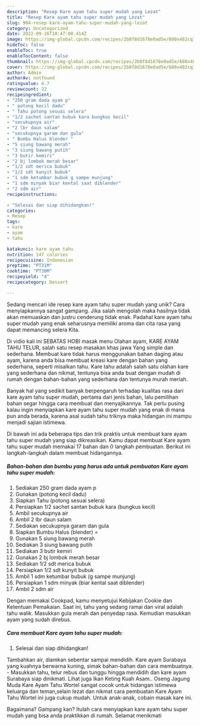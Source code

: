 ```yaml
---
description: "Resep Kare ayam tahu super mudah yang Lezat"
title: "Resep Kare ayam tahu super mudah yang Lezat"
slug: 904-resep-kare-ayam-tahu-super-mudah-yang-lezat
category: Uncategorized
date: 2022-09-16T10:47:00.414Z
image: https://img-global.cpcdn.com/recipes/2b8f8d1678e0ad5e/680x482cq70/kare-ayam-tahu-super-mudah-foto-resep-utama.jpg
hideToc: false
enableToc: true
enableTocContent: false
thumbnail: https://img-global.cpcdn.com/recipes/2b8f8d1678e0ad5e/680x482cq70/kare-ayam-tahu-super-mudah-foto-resep-utama.jpg
cover: https://img-global.cpcdn.com/recipes/2b8f8d1678e0ad5e/680x482cq70/kare-ayam-tahu-super-mudah-foto-resep-utama.jpg
author: Admin
authorAv: notfound
ratingvalue: 4.7
reviewcount: 22
recipeingredient:
- "250 gram dada ayam p"
- " potong kecil dadu"
- " Tahu potong sesuai selera"
- "1/2 sachet santan bubuk kara bungkus kecil"
- "secukupnya air"
- "2 lbr daun salam"
- "secukupnya garam dan gula"
- " Bumbu Halus blender "
- "5 siung bawang merah"
- "3 siung bawang putih"
- "3 butir kemiri"
- "2 bj lombok merah besar"
- "1/2 sdt merica bubuk"
- "1/2 sdt kunyit bubuk"
- "1 sdm ketumbar bubuk g sampe munjung"
- "1 sdm minyak biar kental saat diblender"
- "2 sdm air"
recipeinstructions:

- "Selesai dan siap dihidangkan!"
categories:
- Resep
tags:
- kare
- ayam
- tahu

katakunci: kare ayam tahu 
nutrition: 147 calories
recipecuisine: Indonesian
preptime: "PT31M"
cooktime: "PT30M"
recipeyield: "4"
recipecategory: Dessert

---
```





Sedang mencari ide resep kare ayam tahu super mudah yang unik? Cara menyiapkannya sangat gampang. Jika salah mengolah maka hasilnya tidak akan memuaskan dan justru cenderung tidak enak. Padahal kare ayam tahu super mudah yang enak seharusnya memiliki aroma dan cita rasa yang dapat memancing selera Kita.





Di vidio kali ini SEBATAS HOBI masak menu Olahan ayam, KARE AYAM TAHU TELUR, salah satu resep masakan khas jawa Yang simple dan sederhana. Membuat kare tidak harus menggunakan bahan daging atau ayam, karena anda bisa membuat kreasi kare dengan bahan yang sederhana, seperti misalkan tahu. Kare tahu adalah salah satu olahan kare yang sederhana dan nikmat, tentunya bisa anda buat dengan mudah di rumah dengan bahan-bahan yang sederhana dan tentunya murah meriah.

Banyak hal yang sedikit banyak berpengaruh terhadap kualitas rasa dari kare ayam tahu super mudah, pertama dari jenis bahan, lalu pemilihan bahan segar hingga cara membuat dan menyajikannya. Tak perlu pusing kalau ingin menyiapkan kare ayam tahu super mudah yang enak di mana pun anda berada, karena asal sudah tahu triknya maka hidangan ini mampu menjadi sajian istimewa.






Di bawah ini ada beberapa tips dan trik praktis untuk membuat kare ayam tahu super mudah yang siap dikreasikan. Kamu dapat membuat Kare ayam tahu super mudah memakai 17 bahan dan 0 langkah pembuatan. Berikut ini langkah-langkah dalam membuat hidangannya.

<!--inarticleads1-->

##### Bahan-bahan dan bumbu yang harus ada untuk pembuatan Kare ayam tahu super mudah:

1. Sediakan 250 gram dada ayam p
1. Gunakan  (potong kecil dadu)
1. Siapkan  Tahu (potong sesuai selera)
1. Persiapkan 1/2 sachet santan bubuk kara (bungkus kecil)
1. Ambil secukupnya air
1. Ambil 2 lbr daun salam
1. Sediakan secukupnya garam dan gula
1. Siapkan  Bumbu Halus (blender) =
1. Gunakan 5 siung bawang merah
1. Sediakan 3 siung bawang putih
1. Sediakan 3 butir kemiri
1. Gunakan 2 bj lombok merah besar
1. Sediakan 1/2 sdt merica bubuk
1. Persiapkan 1/2 sdt kunyit bubuk
1. Ambil 1 sdm ketumbar bubuk (g sampe munjung)
1. Persiapkan 1 sdm minyak (biar kental saat diblender)
1. Ambil 2 sdm air


Dengan memakai Cookpad, kamu menyetujui Kebijakan Cookie dan Ketentuan Pemakaian. Saat ini, tahu yang sedang ramai dan viral adalah tahu walik. Masukkan gula merah dan penyedap rasa. Kemudian masukkan ayam yang sudah direbus. 

<!--inarticleads2-->

##### Cara membuat Kare ayam tahu super mudah:


1. Selesai dan siap dihidangkan!

Tambahkan air, diamkan sebentar sampai mendidih. Kare ayam Surabaya yang kuahnya berwarna kuning, simak bahan-bahan dan cara membuatnya. - Masukkan tahu, telur rebus dan tunggu hingga mendidih dan kare ayam Surabaya siap dinikmati. Lihat juga Ikan Keting Kuah Asam.. Oseng Jagung Muda Kare Ayam Tahu Wortel sangat cocok untuk hidangan istimewa keluarga dan teman,selain lezat dan nikmat cara pembuatan Kare Ayam Tahu Wortel ini juga cukup mudah. Untuk anak-anak, cobain masak kare ini. 

Bagaimana? Gampang kan? Itulah cara menyiapkan kare ayam tahu super mudah yang bisa anda praktikkan di rumah. Selamat menikmati
